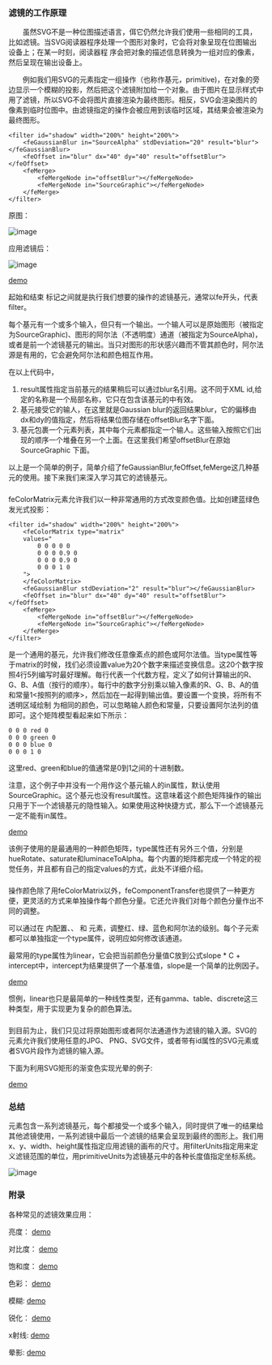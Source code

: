 ### 滤镜的工作原理
&emsp;&emsp;虽然SVG不是一种位图描述语言，佴它仍然允许我们使用一些相同的工具，比如滤镜。当SVG阅读器程序处理一个图形对象时，它会将对象呈现在位图输出设备上；在某一时刻，阅读器程 
序会把对象的描述信息转换为一组对应的像素，然后呈现在输出设备上。

&emsp;&emsp;例如我们用SVG的<filter>元素指定一组操作（也称作基元，primitive)，在对象的旁边显示一个模糊的投影，然后把这个滤镜附加给一个对象。由于图片在显示样式中用了滤镜，所以SVG不会将图片直接渲染为最终图形。相反，SVG会渲染图片的像素到临时位图中。由滤镜指定的操作会被应用到该临时区域，其结果会被渲染为最终图形。

```
<filter id="shadow" width="200%" height="200%">
    <feGaussianBlur in="SourceAlpha" stdDeviation="20" result="blur"></feGaussianBlur>
    <feOffset in="blur" dx="40" dy="40" result="offsetBlur"></feOffset>
    <feMerge>
        <feMergeNode in="offsetBlur"></feMergeNode>
        <feMergeNode in="SourceGraphic"></feMergeNode>
    </feMerge>
</filter>
```

原图：

![image](http://vincken.top/svg/filter/image/shadow_origin.png)

应用滤镜后：

![image](http://vincken.top/svg/filter/image/shadow_filter.png)

[demo](http://vincken.top/svg/filter/demo/demo1.svg)

起始和结束 <filter>标记之间就是执行我们想要的操作的滤镜基元，通常以fe开头，代表filter。

每个基元有一个或多个输入，但只有一个输出。一个输人可以是原始图形（被指定为SourceGraphic)、图形的阿尔法（不透明度）通道（被指定为SourceAlpha)，或者是前一个滤镜基元的输出。当只对图形的形状感兴趣而不管其颜色时，阿尔法源是有用的，它会避免阿尔法和颜色相互作用。

在以上代码中，

1. result属性指定当前基元的结果稍后可以通过blur名引用。这不同于XML id,给定的名称是一个局部名称，它只在包含该基元的<filter>中有效。
1. <feOffset>基元接受它的输人，在这里就是Gaussian blur的返回结果blur，它的偏移由dx和dy的值指定，然后将结果位图存储在offsetBlur名字下面。
1. <feMerge>基元包裹一个<feMergeNode>元素列表，其中每个元素都指定一个输人。这些输入按照它们出现的顺序一个堆叠在另一个上面。在这里我们希望offsetBlur在原始SourceGraphic 下面。

以上是一个简单的例子，简单介绍了feGaussianBlur,feOffset,feMerge这几种基元的使用。接下来我们来深入学习其它的滤镜基元。
### <feColorMatrix>
feColorMatrix元素允许我们以一种非常通用的方式改变颜色值。比如创建蓝绿色发光式投影：

```
<filter id="shadow" width="200%" height="200%">
    <feColorMatrix type="matrix"
    values="
        0 0 0 0 0
        0 0 0 0.9 0
        0 0 0 0.9 0
        0 0 0 1 0
    ">
    </feColorMatrix>
    <feGaussianBlur stdDeviation="2" result="blur"></feGaussianBlur>
    <feOffset in="blur" dx="40" dy="40" result="offsetBlur"></feOffset>
    <feMerge>
        <feMergeNode in="offsetBlur"></feMergeNode>
        <feMergeNode in="SourceGraphic"></feMergeNode>
    </feMerge>
</filter>
```

<feColorMatrlx>是一个通用的基元，允许我们修改任意像紊点的颜色或阿尔法值。当type属性等于matrix的时候，找们必须设置value为20个数字来描述变换信息。这20个数字按照4行5列编写时最好理解。毎行代表一个代数方程，定义了如何计算输出的R、G、B、A值（按行的顺序）。每行中的数字分别乘以输入像素的R、G、B、A的值和常量1<按照列的顺序>，然后加在一起得到输出值。要设置一个变换，将所有不透明区域绘制 
为相同的颜色，可以忽略输人颜色和常量，只要设置阿尔法列的值即可。这个矩阵模型看起来如下所示：

```
0 0 0 red 0
0 0 0 green 0
0 0 0 blue 0
0 0 0 1 0
```
这里red、green和blue的值通常是0到1之间的十进制数。

注意，这个例子中并没有一个用作这个基元输人的in属性，默认使用SourceGraphic。这个基元也没有result属性。这意味着这个颜色矩阵操作的输出只用于下一个滤镜基元的隐性输入。如果使用这种快捷方式，那么下一个滤镜基元一定不能有in属性。

[demo](http://vincken.top/svg/filter/demo/demo2.svg)

该例子使用的是最通用的一种颜色矩阵，type属性还有另外三个值，分别是hueRotate、saturate和luminaceToAlpha。每个内置的矩阵都完成一个特定的视觉任务，并且都有自己的指定values的方式，此处不详细介绍。

### <feComponentTransfer>
操作颜色除了用feColorMatrix以外，feComponentTransfer也提供了一种更方便，更灵活的方式来单独操作每个颜色分量。它还允许我们对毎个颜色分量作出不同的调整。

可以通过在<feComponentTransfer> 内配置<feFuncR>、<feFuncG>、<feFuncB> 和 <feFuncA>
元素，调整红、绿、蓝色和阿尔法的级别。每个子元索都可以单独指定一个type属件，说明应如何修改该通道。

最常用的type属性为linear，它会把当前颜色分量值C放到公式slope * C + intercept中，intercept为结果提供了一个基准值，slope是一个简单的比例因子。

[demo](http://vincken.top/svg/filter/demo/demo4.svg)

惯例，linear也只是最简单的一种线性类型，还有gamma、table、discrete这三种类型，用于实现更为复杂的颜色算法。
### <feImage>
到目前为止，我们只见过将原始图形或者阿尔法通道作为滤镜的输入源。SVG的<feimage>元素允许我们使用任意的JPG、 PNG、SVG文件，或者带有id属性的SVG元素或者SVG片段作为滤镜的输入源。

下面为利用SVG矩形的渐变色实现光晕的例子:

[demo](http://vincken.top/svg/filter/demo/demo5.svg)

### 总结
<filter>元素包含一系列滤镜基元，每个都接受一个或多个输入，同时提供了唯一的结果给其他滤镜使用，一系列滤镜中最后一个滤镜的结果会呈现到最终的图形上。我们用x、y、width、height属性指定应用滤镜的画布的尺寸。用filterUnits指定用来定义滤镜范围的单位，用primitiveUnits为滤镜基元中的各种长度值指定坐标系统。

![image](http://vincken.top/svg/filter/image/sum.png)
### 附录
各种常见的滤镜效果应用：

亮度：
[demo](http://vincken.top/svg/filter/demo/demo1.html)

对比度：
[demo](http://vincken.top/svg/filter/demo/demo2.html)

饱和度：
[demo](http://vincken.top/svg/filter/demo/demo3.html)

色彩：
[demo](http://vincken.top/svg/filter/demo/demo4.html)

模糊:
[demo](http://vincken.top/svg/filter/demo/demo9.html)

锐化：
[demo](http://vincken.top/svg/filter/demo/demo5.html)

x射线:
[demo](http://vincken.top/svg/filter/demo/demo6.html)

晕影:
[demo](http://vincken.top/svg/filter/demo/demo7.html)
